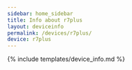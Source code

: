 ```yaml
---
sidebar: home_sidebar
title: Info about r7plus
layout: deviceinfo
permalink: /devices/r7plus/
device: r7plus
---
```

{% include templates/device_info.md %}
